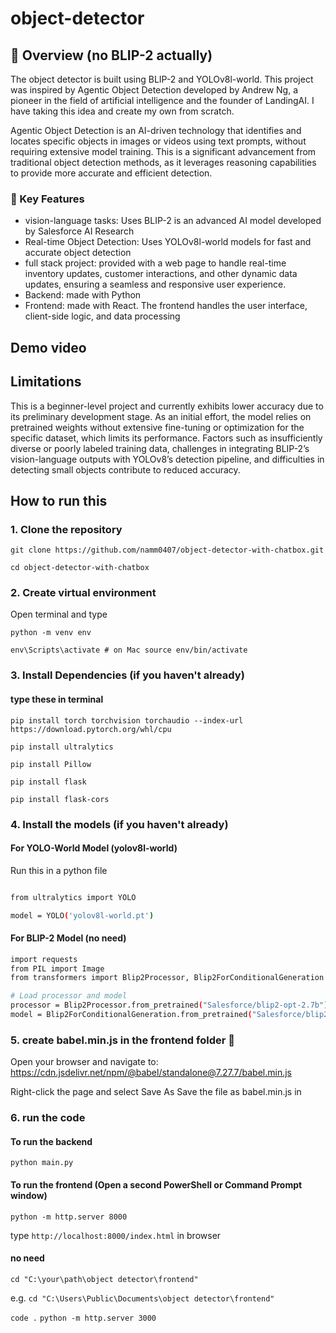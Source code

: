 # object-detector

## 🎯 Overview (no BLIP-2 actually)
The object detector is built using BLIP-2 and YOLOv8l-world. This project was inspired by Agentic Object Detection developed by Andrew Ng, a pioneer in the field of artificial intelligence and the founder of LandingAI. I have taking this idea and create my own from scratch. 

Agentic Object Detection is an AI-driven technology that identifies and locates specific objects in images or videos using text prompts, without requiring extensive model training. This is a significant advancement from traditional object detection methods, as it leverages reasoning capabilities to provide more accurate and efficient detection. 

### 💫 Key Features
* vision-language tasks: Uses BLIP-2 is an advanced AI model developed by Salesforce AI Research
* Real-time Object Detection: Uses YOLOv8l-world models for fast and accurate object detection
* full stack project: provided with a web page to handle real-time inventory updates, customer interactions, and other dynamic data updates, ensuring a seamless and responsive user experience.
* Backend: made with Python
* Frontend: made with React. The frontend handles the user interface, client-side logic, and data processing

## Demo video



## Limitations
This is a beginner-level project and currently exhibits lower accuracy due to its preliminary development stage. As an initial effort, the model relies on pretrained weights without extensive fine-tuning or optimization for the specific dataset, which limits its performance. Factors such as insufficiently diverse or poorly labeled training data, challenges in integrating BLIP-2’s vision-language outputs with YOLOv8’s detection pipeline, and difficulties in detecting small objects contribute to reduced accuracy.


## How to run this
### 1. Clone the repository

`git clone https://github.com/namm0407/object-detector-with-chatbox.git`

`cd object-detector-with-chatbox`

### 2. Create virtual environment
Open terminal and type

`python -m venv env`

`env\Scripts\activate # on Mac source env/bin/activate`

### 3. Install Dependencies (if you haven't already)

#### type these in terminal

`pip install torch torchvision torchaudio --index-url https://download.pytorch.org/whl/cpu`

`pip install ultralytics`

`pip install Pillow`

`pip install flask`

`pip install flask-cors`

### 4. Install the models (if you haven't already)

#### For YOLO-World Model (yolov8l-world)

Run this in a python file

```bash

from ultralytics import YOLO

model = YOLO('yolov8l-world.pt')
```

#### For BLIP-2 Model (no need)
```bash
import requests
from PIL import Image
from transformers import Blip2Processor, Blip2ForConditionalGeneration

# Load processor and model
processor = Blip2Processor.from_pretrained("Salesforce/blip2-opt-2.7b")
model = Blip2ForConditionalGeneration.from_pretrained("Salesforce/blip2-opt-2.7b", device_map="auto")
```

### 5. create babel.min.js in the frontend folder 📂  
Open your browser and navigate to: https://cdn.jsdelivr.net/npm/@babel/standalone@7.27.7/babel.min.js

Right-click the page and select Save As
Save the file as babel.min.js in

### 6. run the code
#### To run the backend
`python main.py`

#### To run the frontend (Open a second PowerShell or Command Prompt window)
`python -m http.server 8000`

type `http://localhost:8000/index.html` in browser

#### no need

`cd "C:\your\path\object detector\frontend"`

e.g.
`cd "C:\Users\Public\Documents\object detector\frontend"`

`code .`
`python -m http.server 3000`
